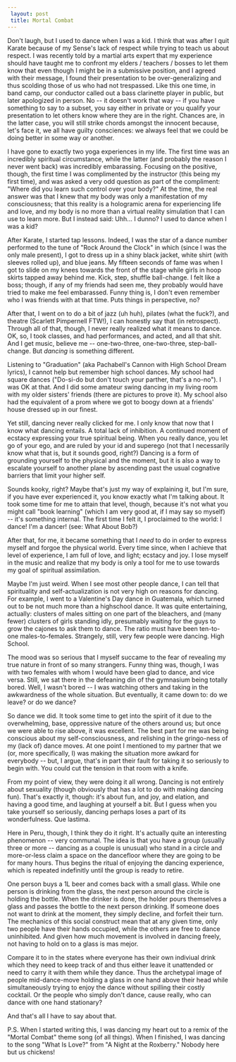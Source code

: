 ```yaml
---
 layout: post
 title: Mortal Combat
---
```


Don't laugh, but I used to dance when I was a kid. I think that was
after I quit Karate because of my Sense's lack of respect while trying
to teach us about respect. I was recently told by a martial arts expert
that my experience should have taught me to confront my elders /
teachers / bosses to let them know that even though I might be in a submissive
position, and I agreed with their message, I found their presentation to
be over-generalizing and thus scolding those of us who had not
trespassed. Like this one time, in band camp, our conductor called out
a bass clarinette player in public, but later apologized in person. No
-- it doesn't work that way -- if you have something to say to a subset,
you say either in private or you qualify your presentation to let others
know where they are in the right. Chances are, in the latter case, you
will still strike chords amongst the innocent because, let's face it, we
all have guilty consciences: we always feel that we could be doing
better in some way or another.

I have gone to exactly two yoga experiences in my life. The first time
was an incredibly spiritual circumstance, while the latter (and probably
the reason I never went back) was incredibly embarassing. Focusing on
the positive, though, the first time I was complimented by the
instructor (this being my first time), and was asked a very odd question
as part of the compliment: "Where did you learn such control over your
body?" At the time, the real answer was that I knew that my body was
only a manifestation of my consciousness; that this reality is a
hologramic arena for experiencing life and love, and my body is no more than a
virtual reality simulation that I can use to learn more. But I instead
said: Uhh... I dunno? I used to dance when I was a kid?

After Karate, I started tap lessons. Indeed, I was the star of a dance
number performed to the tune of "Rock Around the Clock" in which (since
I was the only male present), I got to dress up in a shiny black jacket,
white shirt (with sleeves rolled up), and blue jeans. My fifteen
seconds of fame was when I got to slide on my knees towards the front of
the stage while girls in hoop skirts tapped away behind me. Kick, step,
shuffle
ball-change. I felt like a boss; though, if any of my friends had seen
me, they probably would have tried to make me feel embarassed. Funny
thing is, I don't even remember who I was friends with at that time.
Puts things in perspective, no?

After that, I went on to do a bit of jazz (uh huh), pilates (what the
fuck?), and theatre (Scarlett Pimpernell FTW!), I can honestly say that
(in retrospect). Through all of that, though, I never really realized what it means to dance. OK, so,
I took classes, and had performances, and acted, and all that shit. And
I get music, believe me -- one-two-three, one-two-three,
step-ball-change. But *dancing* is something different.

Listening to "Graduation" (aka Pachabell's Cannon with High School Dream
lyrics), I cannot help but remember high school dances. My school had
square dances ("Do-si-do but don't touch your parther, that's a no-no").
I was OK at that. And I did some amateur swing dancing in my living room
with my older sisters' friends (there are pictures to prove it). My
school also had the equivalent of a prom where we got to boogy down at a
friends' house dressed up in our finest.

Yet still, dancing never really clicked for me. I only know that now
that I know what dancing entails. A total lack of inhibition. A
continued moment of ecstacy expressing your true spiritual being. When
you really dance, you let go of your ego, and are ruled by your id and
superego (not that I necessarily know what that is, but it sounds good,
right?) Dancing is a form of grounding yourself to the physical and the
moment, but it is also a way to escalate yourself to another plane by
ascending past the usual cognative barriers that limit your higher self.

Sounds kooky, right? Maybe that's just my way of explaining it, but I'm
sure, if you have ever experienced it, you know exactly what
I'm talking about. It took some time for me to attain that level, though, because
it's not what you might call "book learning" (which I am very good at,
if I may say so myself) -- it's something internal. The first time I
felt it, I proclaimed to the world: I dance! I'm a dancer! (see: What
About Bob?)

After that, for me, it became something that I *need* to do in order
to express myself and forgoe the physical world. Every time since, when
I achieve that level of experience, I am full of love, and light;
ecstacy and joy. I lose myself in the music and realize that my body is
only a tool for me to use towards my goal of spiritual assimilation.

Maybe I'm just weird. When I see most other people dance, I can tell
that spirituality and self-actualization is not very high on reasons for
dancing. For example, I went to a Valentine's Day dance in Guatemala,
which turned out to be not much more than a highschool dance. It was
quite entertaining, actually: clusters of males sitting on one part of
the bleachers, and (many fewer) clusters of girls standing idly,
presumably waiting for the guys to grow the cajones to ask them to
dance. The ratio must have been ten-to-one males-to-females. Strangely,
still, very few people were dancing. High School.

The mood was so serious that I myself succame to the fear of revealing
my true nature in front of so many strangers. Funny thing was, though, I
was with two females with whom I would have been glad to dance, and vice
versa. Still, we sat there in the defeaning din of the gymnasium being
totally bored. Well, I wasn't bored -- I was watching others and taking
in the awkwardness of the whole situation. But eventually, it came down
to: do we leave? or do we dance?

So dance we did. It took some time to get into the spirit of it due to the
overwhelming, base, oppressive nature of the others around us; but once we were able
to rise above, it was excellent. The best part for me was being conscious about
my self-consciousness, and relishing in the gringo-ness of my (lack of)
dance moves. At one point I mentioned to my partner that we (or, more
specifically, I) was making the situation more awkard for everybody --
but, I argue, that's in part their fault for taking it so seriously to
begin with. You could cut the tension in that room with a knife.

From my point of view, they were doing it all wrong. Dancing is not
entirely about sexuality (though obviously that has a lot to do with
making dancing fun). That's exactly it, though: it's about fun, and joy,
and elation, and having a good time, and laughing at yourself a bit. But
I guess when you take yourself so seriously, dancing perhaps loses a
part of its wonderfulness. Que lastima.

Here in Peru, though, I think they do it right. It's actually quite an
interesting phenomenon -- very communal. The idea is that you have a
group (usually three or more -- dancing as a couple is unusual) who
stand in a circle and more-or-less claim a space on the dancefloor where
they are going to be for many hours. Thus begins the ritual of enjoying
the dancing experience, which is repeated indefinitly until the group is
ready to retire.

One person buys a 1L beer and comes back with a small glass. While one
person is drinking from the glass, the next person around the circle is
holding the bottle. When the drinker is done, the holder pours
themselves a glass and passes the bottle to the next person drinking. If
someone does not want to drink at the moment, they simply decline, and
forfeit their turn. The mechanics of this social construct mean that at
any given time, only two people have their hands occupied, while the
others are free to dance uninhibited. And given how much movement is
involved in dancing freely, not having to hold on to a glass is mas
mejor.

Compare it to in the states where everyone has their own
indiviual drink which they need to keep track of and thus either leave
it unattended or need to carry it with them while they dance. Thus the
archetypal image of people mid-dance-move holding a glass in one hand
above their head while simultaneously trying to enjoy the dance without
spilling their costly cocktail. Or the people who simply don't dance,
cause really, who can dance with one hand stationary?

And that's all I have to say about that.

P.S. When I started writing this, I was dancing my heart out to a remix
of the "Mortal Combat" theme
song (of all things). When I finished, I was dancing to the song "What Is Love?" from "A
Night at the Roxberry." Nobody here but us chickens!
